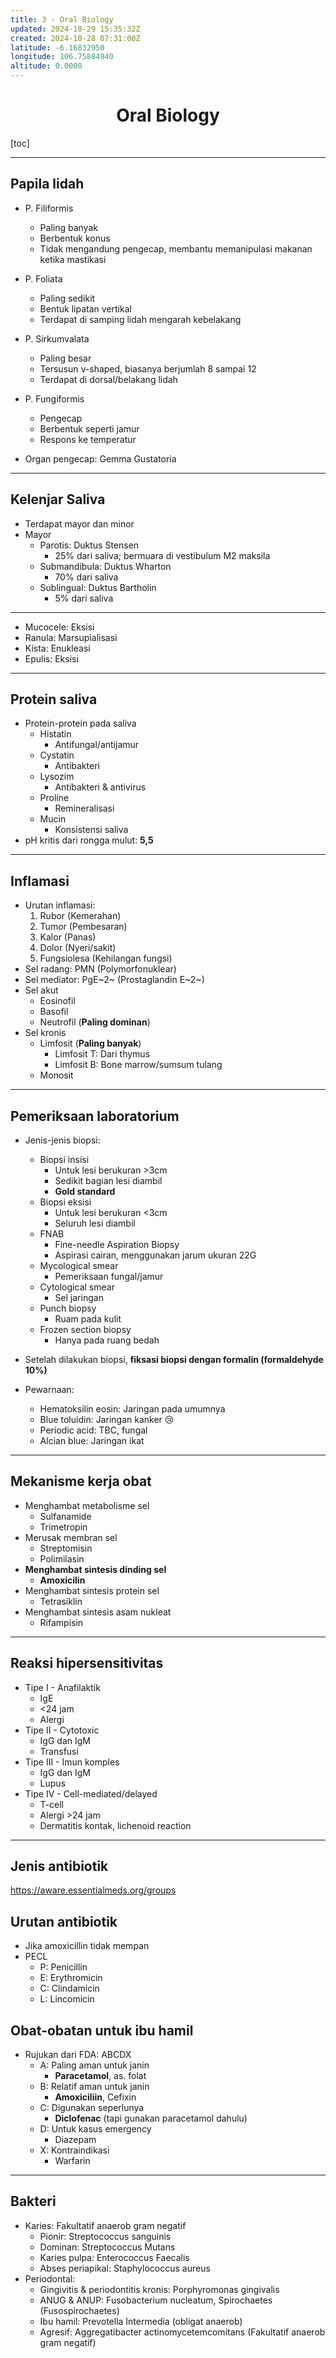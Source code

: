 ```yaml
---
title: 3 - Oral Biology
updated: 2024-10-29 15:35:32Z
created: 2024-10-28 07:31:00Z
latitude: -6.16832950
longitude: 106.75884940
altitude: 0.0000
---
```


# <center>Oral Biology</center>

[toc]

---

## Papila lidah

- P. Filiformis 

	- Paling banyak
	- Berbentuk konus
	- Tidak mengandung pengecap, membantu memanipulasi makanan ketika mastikasi

- P. Foliata

	- Paling sedikit
	- Bentuk lipatan vertikal
	- Terdapat di samping lidah mengarah kebelakang

- P. Sirkumvalata

	- Paling besar
	- Tersusun v-shaped, biasanya berjumlah 8 sampai 12
	- Terdapat di dorsal/belakang lidah

- P. Fungiformis

	- Pengecap
	- Berbentuk seperti jamur
	- Respons ke temperatur

- Organ pengecap: Gemma Gustatoria

---

## Kelenjar Saliva

- Terdapat mayor dan minor
- Mayor
	- Parotis: Duktus Stensen
		- 25% dari saliva; bermuara di vestibulum M2 maksila
	- Submandibula: Duktus Wharton
		- 70% dari saliva
	- Sublingual: Duktus Bartholin
		- 5% dari saliva

---

- Mucocele: Eksisi
- Ranula: Marsupialisasi
- Kista: Enukleasi
- Epulis: Eksisi

---

## Protein saliva

- Protein-protein pada saliva
	- Histatin
		- Antifungal/antijamur
	- Cystatin
		- Antibakteri
	- Lysozim
		- Antibakteri & antivirus
	- Proline
		- Remineralisasi
	- Mucin
		- Konsistensi saliva
- pH kritis dari rongga mulut: **5,5**

---

## Inflamasi

- Urutan inflamasi:
	1.	Rubor (Kemerahan)
	2.	Tumor (Pembesaran)
	3.	Kalor (Panas)
	4.	Dolor (Nyeri/sakit)
	5.	Fungsiolesa (Kehilangan fungsi)
- Sel radang: PMN (Polymorfonuklear)
- Sel mediator: PgE~2~ (Prostaglandin E~2~)
- Sel akut
	- Eosinofil
	- Basofil
	- Neutrofil (**Paling dominan**)
- Sel kronis
	- Limfosit (**Paling banyak**)
		- Limfosit T: Dari thymus
		- Limfosit B: Bone marrow/sumsum tulang
	- Monosit

---

## Pemeriksaan laboratorium

- Jenis-jenis biopsi:

	- Biopsi insisi
		- Untuk lesi berukuran &gt;3cm
		- Sedikit bagian lesi diambil
		- **Gold standard**
	- Biopsi eksisi
		- Untuk lesi berukuran &lt;3cm
		- Seluruh lesi diambil
	- FNAB
		- Fine-needle Aspiration Biopsy
		- Aspirasi cairan, menggunakan jarum ukuran 22G
	- Mycological smear
		- Pemeriksaan fungal/jamur
	- Cytological smear
		- Sel jaringan
	- Punch biopsy
		- Ruam pada kulit
	- Frozen section biopsy
		- Hanya pada ruang bedah

- Setelah dilakukan biopsi, **fiksasi biopsi dengan formalin (formaldehyde 10%)**

- Pewarnaan:
	- Hematoksilin eosin: Jaringan pada umumnya
	- Blue toluidin: Jaringan kanker 😢
	- Periodic acid: TBC, fungal
	- Alcian blue: Jaringan ikat

---

## Mekanisme kerja obat

- Menghambat metabolisme sel
	- Sulfanamide
	- Trimetropin
- Merusak membran sel
	- Streptomisin
	- Polimilasin
- **Menghambat sintesis dinding sel**
	- **Amoxicilin**
- Menghambat sintesis protein sel
	- Tetrasiklin
- Menghambat sintesis asam nukleat
	- Rifampisin

---

## Reaksi hipersensitivitas

- Tipe I - Anafilaktik
	- IgE
	- &lt;24 jam
	- Alergi
- Tipe II - Cytotoxic
	- IgG dan IgM
	- Transfusi
- Tipe III - Imun komples
	- IgG dan IgM
	- Lupus
- Tipe IV - Cell-mediated/delayed
	- T-cell
	- Alergi &gt;24 jam
	- Dermatitis kontak, lichenoid reaction

---

## Jenis antibiotik

https://aware.essentialmeds.org/groups

## Urutan antibiotik

- Jika amoxicillin tidak mempan
- PECL
	- P: Penicillin
	- E: Erythromicin
	- C: Clindamicin
	- L: Lincomicin

## Obat-obatan untuk ibu hamil

- Rujukan dari FDA: ABCDX
	- A: Paling aman untuk janin
		- **Paracetamol**, as. folat
	- B: Relatif aman untuk janin
		- **Amoxiciliin**, Cefixin
	- C: Digunakan seperlunya
		- **Diclofenac** (tapi gunakan paracetamol dahulu)
	- D: Untuk kasus emergency
		- Diazepam
	- X: Kontraindikasi
		- Warfarin

---

## Bakteri

- Karies: Fakultatif anaerob gram negatif
	- Pionir: Streptococcus sanguinis
	- Dominan: Streptococcus Mutans
	- Karies pulpa: Enterococcus Faecalis
	- Abses periapikal: Staphylococcus aureus
- Periodontal:
	- Gingivitis & periodontitis kronis: Porphyromonas gingivalis
	- ANUG & ANUP: Fusobacterium nucleatum, Spirochaetes (Fusospirochaetes)
	- Ibu hamil: Prevotella Intermedia (obligat anaerob)
	- Agresif: Aggregatibacter actinomycetemcomitans (Fakultatif anaerob gram negatif)
